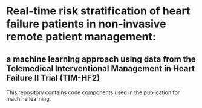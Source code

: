# Real-time risk stratification of heart failure patients in non-invasive remote patient management:
## a machine learning approach using data from the Telemedical Interventional Management in Heart Failure II Trial (TIM-HF2)
This repository contains code components used in the publication for machine learning.
